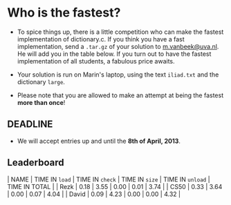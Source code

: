 # Who is the fastest?

* To spice things up, there is a little competition who can make the fastest
  implementation of dictionary.c. If you think you have a fast implementation,
  send a `.tar.gz` of your solution to <m.vanbeek@uva.nl>. He will add you in
  the table below. If you turn out to have the fastest implementation of all
  students, a fabulous price awaits.

* Your solution is run on Marin's laptop, using the text `iliad.txt` and the
  dictionary `large`.

* Please note that you are allowed to make an attempt at being the fastest
  **more than once**!

## DEADLINE

* We will accept entries up and until the **8th of April, 2013**.

## Leaderboard

  | NAME  | TIME IN `load` | TIME IN `check` | TIME IN `size` | TIME IN `unload` | TIME IN TOTAL | 
  | Rezk  | 0.18 | 3.55 | 0.00 | 0.01 | 3.74 |
  | CS50  | 0.33 | 3.64 | 0.00 | 0.07 | 4.04 |
  | David | 0.09 | 4.23 | 0.00 | 0.00 | 4.32 |

